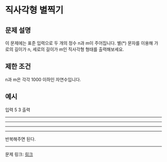 # 직사각형 별찍기
## 문제 설명

이 문제에는 표준 입력으로 두 개의 정수 n과 m이 주어집니다.
별(*) 문자를 이용해 가로의 길이가 n, 세로의 길이가 m인 직사각형 형태를 출력해보세요.
## 제한 조건
n과 m은 각각 1000 이하인 자연수입니다.
## 예시
입력
5 3
출력
*****
*****
*****

***

반복해주면 된다.

***
문제 링크: [링크](https://school.programmers.co.kr/learn/courses/30/lessons/12969)